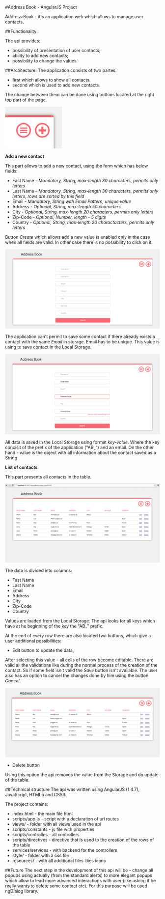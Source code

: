 #Address Book - AngularJS Project



Address Book - it's an application web which allows to manage user contacts.



##Functionality:

The api provides:

* possibility of presentation of user contacts;
* ability to add new contacts;
* possibility to change the values.

##Architecture:
The application consists of two partes:

* first which allows to show all contacts.
* second which is used to add new contacts.

The change between them can be done using buttons located at the right top part of the page.

![](https://github.com/Iza-H/AddressBook/blob/master/resources/screenshots/buttones.png)


**Add a new contact**

This part allows to add a new contact, using the form which has below fields:

* Fast Name - *Mandatory, String, max-length 30 characters, permits only letters*
* Last Name - *Mandatory, String, max-length 30 characters, permits only letters, rows are sorted by this field*
* Email - *Mandatory, String with Email Pattern, unique value*
* Address - *Optional, String, max-length 50 characters*
* City - *Optional, String, max-length 20 characters, permits only letters*
* Zip-Code - *Optional, Number, length - 5 digits*
* Country - *Optional, String, max-length 20 charactacters, permits only letters*

Button *Create* which allows add a new value is enabled only in the case when all fields are valid. In other case there is no possibility to click on it.

![](https://github.com/Iza-H/AddressBook/blob/master/resources/screenshots/emptyNew.png)

The application can't permit to save some contact if there already exists a contact with the same *Email* in storage. Email has to be unique. This value is using to save contact in the Local Storage.

![](https://github.com/Iza-H/AddressBook/blob/master/resources/screenshots/creation.png)

All data is saved in the Local Storage using format *key-value*. Where the key concisit of the prefix of the application ("AB_") and an email. On the other hand - value is the object with all information about the contact saved as a String.



**List of contacts**

This part presents all contacts in the table.

![](https://github.com/Iza-H/AddressBook/blob/master/resources/screenshots/listContacts.png)

The data is divided into columns:

* Fast Name
* Last Name
* Email
* Address
* City
* Zip-Code
* Country

Values are loaded from the Local Storage. The api looks for all keys which have at he beginning of the key the "AB_" prefix.

At the end of every row there are also located two buttons, which give a user additional possibilities:

* Edit button to update the data,

After selecting this value - all cells of the row become editable. There are valid all the validations like during the normal process of the creation of the contact. So if some field isn't valid the *Save* button isn't available. The user also has an option to cancel the changes done by him using the button *Cancel*.

![](https://github.com/Iza-H/AddressBook/blob/master/resources/screenshots/editableList.png)

* Delete button

Using this option the api removes the value from the Storage and do update of the table.

##Technical structure
The api was written using AngularJS (1.4.7), JavaScript, HTML5 and CSS3.

The project contains:

* index.html - the main file html
* scripts/app.js - script with a declaration of url routes
* views/ - folder with all views used in the api
* scripts/constants - js file with properties
* scripts/controlles - all controllers
* scripts/directives - directive that is used to the creation of the rows of the  table
* services/services - with backend for the controllers
* style/ - folder with a css file
* resources/ - with all additional files likes icons

##Future
The next step in the development of this api will be - change all popups using actually (from the standard alerts) to more elegant popups which allow to lead more advanced interactions with user (like asking if he really wants to delete some contact etc). For this purpose will be used ngDialog library.
